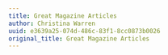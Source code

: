 ```yaml
---
title: Great Magazine Articles
author: Christina Warren
uuid: e3639a25-074d-486c-83f1-8cc0873b0026
original_title: Great Magazine Articles
---
```


